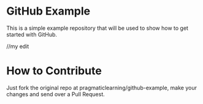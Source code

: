 GitHub Example
==============

This is a simple example repository that will be used to show how to get started with GitHub.


//my edit


How to Contribute
=================

Just fork the original repo at pragmaticlearning/github-example, make your changes and send over a Pull Request.
